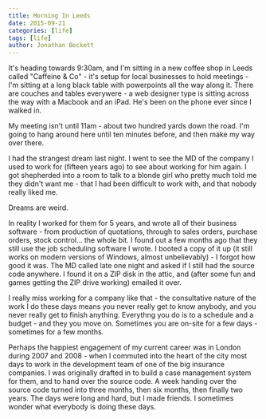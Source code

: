 ```yaml
---
title: Morning In Leeds
date: 2015-09-21
categories: [life]
tags: [life]
author: Jonathan Beckett
---
```


It's heading towards 9:30am, and I'm sitting in a new coffee shop in Leeds called "Caffeine & Co" - it's setup for local businesses to hold meetings - I'm sitting at a long black table with powerpoints all the way along it. There are couches and tables everywere - a web designer type is sitting across the way with a Macbook and an iPad. He's been on the phone ever since I walked in.

My meeting isn't until 11am - about two hundred yards down the road. I'm going to hang around here until ten minutes before, and then make my way over there.

I had the strangest dream last night. I went to see the MD of the company I used to work for (fifteen years ago) to see about working for him again. I got shepherded into a room to talk to a blonde girl who pretty much told me they didn't want me - that I had been difficult to work with, and that nobody really liked me.

Dreams are weird.

In reality I worked for them for 5 years, and wrote all of their business software - from production of quotations, through to sales orders, purchase orders, stock control... the whole bit. I found out a few months ago that they still use the job scheduling software I wrote. I booted a copy of it up (it still works on modern versions of Windows, almost unbelievably) - I forgot how good it was. The MD called late one night and asked if I still had the source code anywhere. I found it on a ZIP disk in the attic, and (after some fun and games getting the ZIP drive working) emailed it over.

I really miss working for a company like that - the consultative nature of the work I do these days means you never really get to know anybody, and you never really get to finish anything. Everythng you do is to a schedule and a budget - and they you move on. Sometimes you are on-site for a few days - sometimes for a few months.

Perhaps the happiest engagement of my current career was in London during 2007 and 2008 - when I commuted into the heart of the city most days to work in the development team of one of the big insurance companies. I was originally drafted in to build a case management system for them, and to hand over the source code. A week handing over the source code turned into three months, then six months, then finally two years. The days were long and hard, but I made friends. I sometimes wonder what everybody is doing these days.